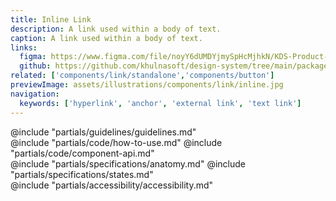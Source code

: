 ```yaml
---
title: Inline Link
description: A link used within a body of text.
caption: A link used within a body of text.
links:
  figma: https://www.figma.com/file/noyY6dUMDYjmySpHcMjhkN/KDS-Product---Components?node-id=2365%3A21590&t=XC8SUxxJOFHgqYzK-1
  github: https://github.com/khulnasoft/design-system/tree/main/packages/components/src/components/kds/link
related: ['components/link/standalone','components/button']
previewImage: assets/illustrations/components/link/inline.jpg
navigation:
  keywords: ['hyperlink', 'anchor', 'external link', 'text link']
---
```


<section data-tab="Guidelines">
  @include "partials/guidelines/guidelines.md"
</section>

<section data-tab="Code">
  @include "partials/code/how-to-use.md"
  @include "partials/code/component-api.md"
</section>

<section data-tab="Specifications">
  @include "partials/specifications/anatomy.md"
  @include "partials/specifications/states.md"
</section>

<section data-tab="Accessibility">
  @include "partials/accessibility/accessibility.md"
</section>
